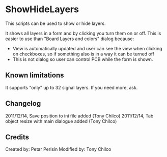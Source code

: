# ShowHideLayers
This scripts can be used to show or hide layers.

It shows all layers in a form and by clicking you turn them on or off. This is easier to use than "Board Layers and colors" dialog because:
- View is automatically updated and user can see the view when clicking on checkboxes, so if something also is in a way it can be turned off
- This is not dialog so user can control PCB while the form is shown.


## Known limitations
It supports "only" up to 32 signal layers. If you need more, ask.


## Changelog
2011/12/14, Save position to ini file added (Tony Chilco)
2011/12/14, Tab object resize with main dialogue added (Tony Chilco)


## Credits
Created by: Petar Perisin
Modified by: Tony Chilco